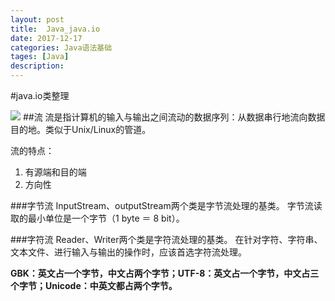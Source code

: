 ```yaml
---
layout: post
title:  Java_java.io
date: 2017-12-17
categories: Java语法基础
tages: [Java]
description: 
---
```


#java.io类整理

![](../img/java.io包部分类)
##流
  流是指计算机的输入与输出之间流动的数据序列：从数据串行地流向数据目的地。类似于Unix/Linux的管道。

  流的特点：

  1. 有源端和目的端
  2. 方向性

###字节流
  InputStream、outputStream两个类是字节流处理的基类。
  字节流读取的最小单位是一个字节（1 byte ＝ 8 bit）。

###字符流
  Reader、Writer两个类是字符流处理的基类。
  在针对字符、字符串、文本文件、进行输入与输出的操作时，应该首选字符流处理。

  **GBK：英文占一个字节，中文占两个字节；UTF-8：英文占一个字节，中文占三个字节；Unicode：中英文都占两个字节。**
